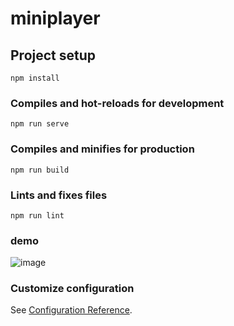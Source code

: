 # miniplayer

## Project setup

```
npm install
```

### Compiles and hot-reloads for development

```
npm run serve
```

### Compiles and minifies for production

```
npm run build
```

### Lints and fixes files

```
npm run lint
```

### demo

![image](assets/demo.png)

### Customize configuration

See [Configuration Reference](https://cli.vuejs.org/config/).
